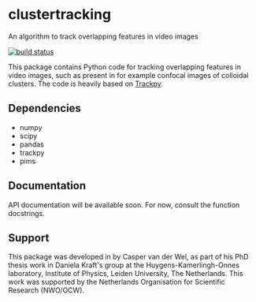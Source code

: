 clustertracking
===============
An algorithm to track overlapping features in video images

[![build status](https://travis-ci.org/caspervdw/clustertracking.png?branch=master)](https://travis-ci.org/caspervdw/clustertracking)

This package contains Python code for tracking overlapping features in video images,
such as present in for example confocal images of colloidal clusters. The code
is heavily based on [Trackpy](http://github.com/soft-matter/trackpy).

Dependencies
------------
- numpy
- scipy
- pandas
- trackpy
- pims

Documentation
-------------
API documentation will be available soon. For now, consult the function docstrings.


Support
-------
This package was developed in by Casper van der Wel, as part of his
PhD thesis work in Daniela Kraft's group at the Huygens-Kamerlingh-Onnes laboratory,
Institute of Physics, Leiden University, The Netherlands. This work was
supported by the Netherlands Organisation for Scientific Research (NWO/OCW).

